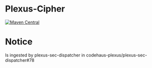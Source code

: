 Plexus-Cipher
============

[![Maven Central](https://img.shields.io/maven-central/v/org.codehaus.plexus/plexus-cipher.svg?label=Maven%20Central)](https://search.maven.org/artifact/org.codehaus.plexus/plexus-cipher)

# Notice
Is ingested by plexus-sec-dispatcher in codehaus-plexus/plexus-sec-dispatcher#78
